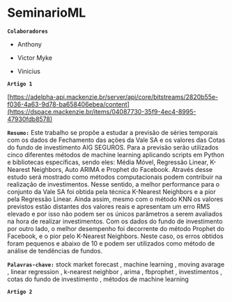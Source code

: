 # SeminarioML

**``Colaboradores``**

- Anthony

- Victor Myke

- Vinicius

**``Artigo 1``**

[https://adelpha-api.mackenzie.br/server/api/core/bitstreams/2820b55e-f036-4a63-9d78-ba658406ebea/content](https://dspace.mackenzie.br/items/04087730-35f9-4ec4-8995-47930fdb8578)

**``Resumo:``**
Este trabalho se propõe a estudar a previsão de séries temporais com os dados de Fechamento das ações da Vale SA e os valores das Cotas do fundo de investimento AIG SEGUROS. Para a previsão serão utilizados cinco diferentes métodos de machine learning aplicando scripts em Python e bibliotecas específicas, sendo eles: Média Móvel, Regressão Linear, K-Nearest Neighbors, Auto ARIMA e Prophet do Facebook. Através desse estudo será mostrado como métodos computacionais podem contribuir na realização de investimentos. Nesse sentido, a melhor performance para o conjunto da Vale SA foi obtida pela técnica K-Nearest Neighbors e a pior pela Regressão Linear. Ainda assim, mesmo com o método KNN os valores previstos estão distantes dos valores reais e apresentam um erro RMS elevado e por isso não podem ser os únicos parâmetros a serem avaliados na hora de realizar investimentos. Com os dados do fundo de investimento por outro lado, o melhor desempenho foi decorrente do método Prophet do Facebook, e o pior pelo K-Nearest Neighbors. Neste caso, os erros obtidos foram pequenos e abaixo de 10 e podem ser utilizados como método de análise de tendências de fundos.

**``Palavras-chave:``**
stock market forecast , machine learning , moving avarage , linear regression , k-nearest neighbor , arima , fbprophet , investimentos , cotas do fundo de investimento , métodos de machine learning


**``Artigo 2``**
